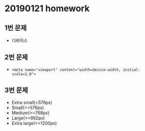 # 20190121 homework

## 1번 문제

- 디바이스



## 2번 문제

- `<meta name="viewport" content="width=device-width, initial-scale=1.0">`



## 3번 문제

- Extra small(<576px)
- Small(>=576px)
- Medium(>=768px)
- Large(>=992px)
- Extra large(>=1200px)

